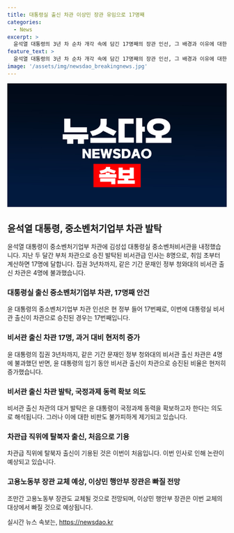 ```yaml
---
title: 대통령실 출신 차관 이상민 장관 유임으로 17명째
categories:
  - News
excerpt: >
  윤석열 대통령의 3년 차 순차 개각 속에 담긴 17명째의 장관 인선, 그 배경과 이유에 대한 논란이 커지고 있습니다. 현 정부 기간 동안 이번이 17번째 비서관 출신의 차관 인선으로, 일각에서는 돌려막기로 해석되고 있습니다. 또한, 탈북자 출신의 태영호 전 국민의힘 의원이 차관급으로 선정된 점과, 과기부 장관 후보에 국민의힘 의원과 친형인 서울대 교수가 지명된 점도 논란을 빚고 있습니다. 또한, 단기간 내에 이뤄진 개각의 약속과의 괴리가 지적되고 있으며, 내부적으로는 역량보다는 대통령과의 친분이 작용했다는 의견도 나오고 있습니다.
feature_text: >
  윤석열 대통령의 3년 차 순차 개각 속에 담긴 17명째의 장관 인선, 그 배경과 이유에 대한 논란이 커지고 있습니다. 현 정부 기간 동안 이번이 17번째 비서관 출신의 차관 인선으로, 일각에서는 돌려막기로 해석되고 있습니다. 또한, 탈북자 출신의 태영호 전 국민의힘 의원이 차관급으로 선정된 점과, 과기부 장관 후보에 국민의힘 의원과 친형인 서울대 교수가 지명된 점도 논란을 빚고 있습니다. 또한, 단기간 내에 이뤄진 개각의 약속과의 괴리가 지적되고 있으며, 내부적으로는 역량보다는 대통령과의 친분이 작용했다는 의견도 나오고 있습니다.
image: '/assets/img/newsdao_breakingnews.jpg'
---
```


<p><img src="/assets/img/newsdao_breakingnews.jpg" alt="bookingtag 속보" /></p>

<h2 data-ke-size="size26">윤석열 대통령, 중소벤처기업부 차관 발탁</h2>

<p data-ke-size="size16">윤석열 대통령이 중소벤처기업부 차관에 김성섭 대통령실 중소벤처비서관을 내정했습니다. 지난 두 달간 부처 차관으로 승진 발탁된 비서관급 인사는 8명으로, 취임 초부터 계산하면 17명에 달합니다. 집권 3년차까지, 같은 기간 문재인 정부 청와대의 비서관 출신 차관은 4명에 불과했습니다.</p>

<h3>대통령실 출신 중소벤처기업부 차관, 17명째 안건</h3>

<p data-ke-size="size16">윤 대통령의 중소벤처기업부 차관 인선은 현 정부 들어 17번째로, 이번에 대통령실 비서관 출신이 차관으로 승진된 경우는 17번째입니다.</p>

<h3>비서관 출신 차관 17명, 과거 대비 현저히 증가</h3>

<p data-ke-size="size16">윤 대통령의 집권 3년차까지, 같은 기간 문재인 정부 청와대의 비서관 출신 차관은 4명에 불과했던 반면, 윤 대통령의 임기 동안 비서관 출신이 차관으로 승진된 비율은 현저히 증가했습니다.</p>

<h3>비서관 출신 차관 발탁, 국정과제 동력 확보 의도</h3>

<p data-ke-size="size16">비서관 출신 차관의 대거 발탁은 윤 대통령이 국정과제 동력을 확보하고자 한다는 의도로 해석됩니다. 그러나 이에 대한 비판도 불가피하게 제기되고 있습니다.</p>

<h3>차관급 직위에 탈북자 출신, 처음으로 기용</h3>

<p data-ke-size="size16">차관급 직위에 탈북자 출신이 기용된 것은 이번이 처음입니다. 이번 인사로 인해 논란이 예상되고 있습니다.</p>

<h3>고용노동부 장관 교체 예상, 이상민 행안부 장관은 빠질 전망</h3>

<p data-ke-size="size16">조만간 고용노동부 장관도 교체될 것으로 전망되며, 이상민 행안부 장관은 이번 교체의 대상에서 빠질 것으로 예상됩니다.</p>
실시간 뉴스 속보는, <a href="https://newsdao.kr" rel="dofollow">https://newsdao.kr</a>


